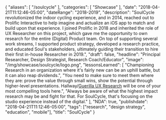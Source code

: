 {
   "aliases": [
     "/soulcycle"
   ],
   "categories": [
      "Showcase"
   ],
   "date": "2018-04-21T11:12:46-05:00",
   "dateRange": "2018-2019",
   "description": "SoulCycle revolutionized the indoor cycling experience, and in 2014, reached out to Prolific Interactive to help imagine and actualize an iOS app to match and build upon that experience. I joined Prolific in 2018 and inherited the role of UX Researcher on this project, which gave me the opportunity to own research for the entire (Digital) Product team. On top of supporting several work streams, I supported product strategy, developed a research practice, and educated Soul's stakeholders, ultimately guiding their transition to hire their first in-house Researcher in 2019.",
   "draft": false,
   "headline": "Principal Researcher, Design Strategist, Research Coach/Educator",
   "image": "/img/showcase/soulcycle/logo.png",
   "lessonsLearned": [
     "Championing Research in an organization where it's fairly new can be an uphill battle, but it can also reap dividends.",
     "You need to make sure to meet them where they are:  prove the value through small wins, show the potential through higher-level presentations. Hallway/<a href='https://www.slideshare.net/BradOrego/guerrilla-ux-practical-and-affordable-research'>Guerilla UX Research</a> will be one of your most compelling tools here.",
     "Always be aware of what the highest impact research may be and fight for that. For SoulCycle, that's focusing on the studio experience instead of the digital."
   ],
   "NDA": true,
   "publishdate": "2018-04-21T11:12:46-05:00",
   "tags": ["research", "design strategy", "education", "mobile"],
   "title": "SoulCycle"
}

